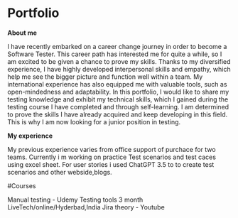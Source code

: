 # Portfolio

**About me** 

I have recently embarked on a career change journey in order to become a Software Tester. This career path has interested me for quite a while, so I am excited to be given a chance to prove my skills. Thanks to my diversified experience, I have highly developed interpersonal skills and empathy, which help me see the bigger picture and function well within a team. My international experience has also equipped me with valuable tools, such as open-mindedness and adaptability. In this portfolio, I would like to share my testing knowledge and exhibit my technical skills, which I gained during the testing course I have completed and through self-learning. I am determined to prove the skills I have already acquired and keep developing in this field. This is why I am now looking for a junior position in testing.

**My experience**

My previous experience varies from office support of purchace for two teams.
Currently i m working on practice Test scenarios and test caces using excel sheet. For user stories i used ChatGPT 3.5 to to create test scenarios and other webside,blogs.


#Courses 

 Manual testing - Udemy 
 Testing tools 3 month       LiveTech/online/Hyderbad,India 
 Jira theory - Youtube 


